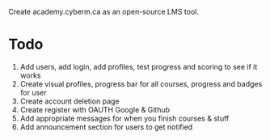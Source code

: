 
Create academy.cyberm.ca as an open-source LMS tool. 


# Todo
1. Add users, add login, add profiles, test progress and scoring to see if it works
2. Create visual profiles, progress bar for all courses, progress and badges for user
3. Create account deletion page
4. Create register with OAUTH Google & Github 
5. Add appropriate messages for when you finish courses & stuff
6. Add announcement section for users to get notified 



